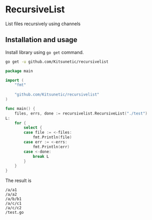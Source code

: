 # RecursiveList

List files recursively using channels

## Installation and usage

Install library using `go get` command.

```bash
go get -u github.com/Kitsunetic/recursivelist
```

```go
package main

import (
    "fmt"
    
    "github.com/Kitsunetic/recursivelist"
)

func main() {
    files, errs, done := recursivelist.RecursiveList("./test")
L:
    for {
        select {
        case file := <-files:
            fmt.Println(file)
        case err := <-errs:
            fmt.Println(err)
        case <-done:
            break L
        }
    }
}
```

The result is

```
/a/a1
/a/a2
/a/b/b1
/a/c/c1
/a/c/c2
/test.go
```
